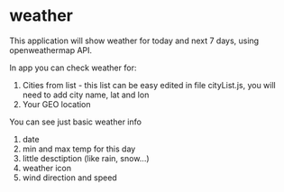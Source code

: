 # weather
This application will show weather for today and next 7 days, using openweathermap API.

In app you can check weather for: 
1. Cities from list - this list can be easy edited in file cityList.js, you will need to add city name, lat and lon
1. Your GEO location

You can see just basic weather info
1. date
1. min and max temp for this day
1. little desctiption (like rain, snow...)
1. weather icon
1. wind direction and speed



